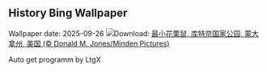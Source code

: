 ## History Bing Wallpaper
Wallpaper date: 2025-09-26
![](https://www.bing.com/th?id=OHR.AutumnChipmunk_ZH-CN6224482683_UHD.jpg&w=1000)Download: [最小花栗鼠, 库特奈国家公园, 蒙大拿州, 美国 (© Donald M. Jones/Minden Pictures)](https://www.bing.com/th?id=OHR.AutumnChipmunk_ZH-CN6224482683_UHD.jpg)

Auto get programm by LtgX
